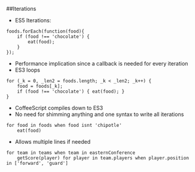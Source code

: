 ##Iterations
- ES5 Iterations:
```
foods.forEach(function(food){
    if (food !== 'chocolate') {
        eat(food);
    }
});
```
- Performance implication since a callback is needed for every iteration
- ES3 loops
```
for (_k = 0, _len2 = foods.length; _k < _len2; _k++) {
    food = foods[_k];
    if (food !== 'chocolate') { eat(food); }
}
```
- CoffeeScript compiles down to ES3
- No need for shimming anything and one syntax to write all iterations
```
for food in foods when food isnt 'chipotle'
    eat(food)
```
- Allows multiple lines if needed
```
for team in teams when team in easternConference
    getScore(player) for player in team.players when player.position in ['forward', 'guard']
```
